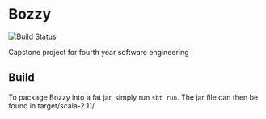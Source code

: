 # Bozzy

[![Build Status](https://travis-ci.org/morinted/Bozzy.svg?branch=master)](https://travis-ci.org/morinted/Bozzy)

Capstone project for fourth year software engineering

## Build

To package Bozzy into a fat jar, simply run `sbt run`. The jar file can then be found in target/scala-2.11/

